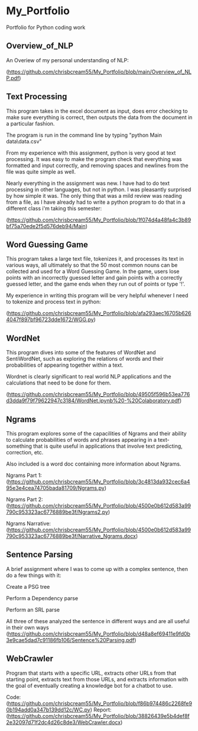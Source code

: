 # My_Portfolio
Portfolio for Python coding work

## Overview_of_NLP

An Overiew of my personal understanding of NLP:

(https://github.com/chrisbcream55/My_Portfolio/blob/main/Overview_of_NLP.pdf)

## Text Processing

This program takes in the excel document as input, does error checking to make sure everything is correct, then outputs the data from the document in a particular fashion.

The program is run in the command line by typing "python Main data\data.csv"

From my experience with this assignment, python is very good at text processing. It was easy to make the program check that everything was formatted and input correctly, and removing spaces and newlines from the file was quite simple as well.

Nearly everything in the assignment was new. I have had to do text processing in other languages, but not in python. I was pleasantly surprised by how simple it was. The only thing that was a mild review was reading from a file, as I have already had to write a python program to do that in a different class i'm taking this semester:

(https://github.com/chrisbcream55/My_Portfolio/blob/1f074d4a48fa4c3b89bf75a70ede2f5d576deb94/Main)

## Word Guessing Game

This program takes a large text file, tokenizes it, and processes its text in various ways, all ultimately so that the 50 most common nouns can be collected and used for a Word Guessing Game. In the game, users lose points with an incorrectly guessed letter and gain points with a correctly guessed letter, and the game ends when they run out of points or type '!'.

My experience in writing this program will be very helpful whenever I need to tokenize and process text in python:

(https://github.com/chrisbcream55/My_Portfolio/blob/afa293aec16705b6264047f897bf96723dde1672/WGG.py)

## WordNet

This program dives into some of the features of WordNet and SentiWordNet, such as exploring the relations of words and their probabilities of appearing together within a text.

Wordnet is clearly significant to real world NLP applications and the calculations that need to be done for them.

(https://github.com/chrisbcream55/My_Portfolio/blob/49505f596b53ea776d3dda9f79f79622947c3184/WordNet.ipynb%20-%20Colaboratory.pdf)

## Ngrams

This program explores some of the capacilities of Ngrams and their ability to calculate probabilities of words and phrases appearing in a text- something that is quite useful in applications that involve text predicting, correction, etc. 

Also included is a word doc containing more information about Ngrams.

Ngrams Part 1:(https://github.com/chrisbcream55/My_Portfolio/blob/3c4813da932cec6a495e3e4cea74705bada81709/Ngrams.py)

Ngrams Part 2:(https://github.com/chrisbcream55/My_Portfolio/blob/4500e0b612d583a99790c953323ac6776889be3f/Ngrams2.py)

Ngrams Narrative:(https://github.com/chrisbcream55/My_Portfolio/blob/4500e0b612d583a99790c953323ac6776889be3f/Narrative_Ngrams.docx)

## Sentence Parsing

A brief assignment where I was to come up with a complex sentence, then do a few things with it:

Create a PSG tree

Perform a Dependency parse

Perform an SRL parse

All three of these analyzed the sentence in different ways and are all useful in their own ways
(https://github.com/chrisbcream55/My_Portfolio/blob/d48a8ef69411e9fd0b3e9cae5dad7c91186fb106/Sentence%20Parsing.pdf)

## WebCrawler

Program that starts with a specific URL, extracts other URLs from that starting point, extracts text from those URLs, and extracts information with the goal of eventually creating a knowledge bot for a chatbot to use.

Code: (https://github.com/chrisbcream55/My_Portfolio/blob/f86b974486c2268fe90b194add0a347b139dd12c/WC.py)
Report: (https://github.com/chrisbcream55/My_Portfolio/blob/38826439e5b4def8f2e32097d71f2dc4d26c8de3/WebCrawler.docx)


